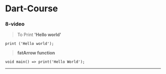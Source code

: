 # Dart-Course

### 8-video

> To Print **'Hello world'**
```
print ('Hello world');
```

> **fatArrow function**
```
void main() => print('Hello World');
```
---
